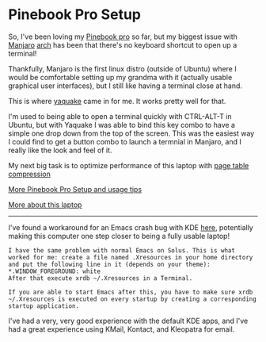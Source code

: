 # Pinebook Pro Setup

So, I've been loving my [Pinebook pro](https://www.pine64.org/pinebook-pro/) so far, but my biggest issue with [Manjaro](https://www.pine64.org/pinebook-pro/) [arch](https://www.archlinux.org/) has been that there's no keyboard shortcut to open up a terminal!

Thankfully, Manjaro is the first linux distro (outside of Ubuntu) where I would be comfortable setting up my grandma with it (actually usable graphical user interfaces), but I still like having a terminal close at hand. 

This is where [yaquake](https://wiki.archlinux.org/index.php/Yakuake) came in for me. It works pretty well for that. 

I'm used to being able to open a terminal quickly with CTRL-ALT-T in Ubuntu, but with Yaquake I was able to bind this key combo to have a simple one drop down from the top of the screen. This was the easiest way I could find to get a button combo to launch a termnial in Manjaro, and I really like the look and feel of it.

My next big task is to optimize performance of this laptop with [page table compression](https://haydenjames.io/pinebook-pro-my-first-impressions-and-setup-tips/)

[More Pinebook Pro Setup and usage tips](https://louisabraham.github.io/articles/pinebook-pro-setup.html)

[More about this laptop](https://youtu.be/EoIfSnFCs84)

------------------------------------------------------

I've found a workaround for an Emacs crash bug with KDE [here](https://discuss.getsol.us/d/5252-undefined-color-window-foreground-doom-emacs), potentially making this computer one step closer to being  a fully usable laptop!

```
I have the same problem with normal Emacs on Solus. This is what worked for me: create a file named .Xresources in your home directory and put the following line in it (depends on your theme): *.WINDOW_FOREGROUND: white
After that execute xrdb ~/.Xresources in a Terminal.

If you are able to start Emacs after this, you have to make sure xrdb ~/.Xresources is executed on every startup by creating a corresponding startup application.
```

I've had a very, very good experience with the default KDE apps, and I've had a great experience using KMail, Kontact, and Kleopatra for email.
